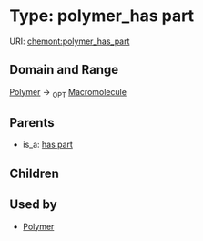 
# Type: polymer_has part




URI: [chemont:polymer_has_part](https://w3id.org/chemont/polymer_has_part)


## Domain and Range

[Polymer](Polymer.md) ->  <sub>OPT</sub> [Macromolecule](Macromolecule.md)

## Parents

 *  is_a: [has part](has_part.md)

## Children


## Used by

 * [Polymer](Polymer.md)
